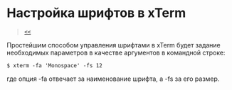 # Настройка шрифтов в xTerm

> [`<<`](index.md)

Простейшим способом управления шрифтами в xTerm будет задание необходимых параметров в качестве аргументов в командной строке:

```
$ xterm -fa 'Monospace' -fs 12
```

где опция -fa отвечает за наименование шрифта, а -fs за его размер.
